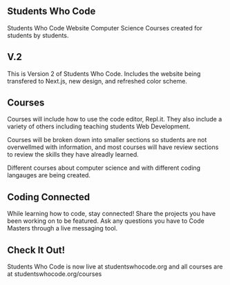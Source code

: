## Students Who Code
Students Who Code Website
Computer Science Courses created for students by students.

## V.2 
This is Version 2 of Students Who Code. Includes the website being transfered to Next.js, new design, and refreshed color scheme. 

## Courses 
Courses will include how to use the code editor, Repl.it. They also include a variety of others including teaching students Web Development.

Courses will be broken down into smaller sections so students are not overwellmed with information, and most courses will have review sections to review the skills they have alreadly learned.

Different courses about computer science and with different coding langauges are being created.

## Coding Connected 
While learning how to code, stay connected! Share the projects you have been working on to be featured. Ask any questions you have to Code Masters through a live messaging tool.

## Check It Out!
Students Who Code is now live at studentswhocode.org and all courses are at studentswhocode.org/courses